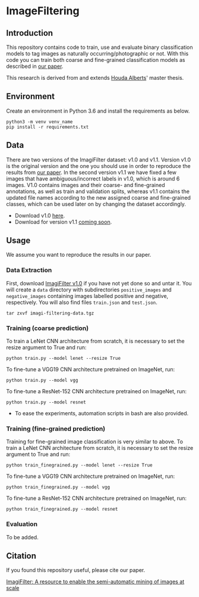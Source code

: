 # ImageFiltering

## Introduction

This repository contains code to train, use and evaluate binary classification models to tag images as naturally occurring/photographic or not.
With this code you can train both coarse and fine-grained classification models as described in [our paper](https://arxiv.org/abs/2008.09152).

This research is derived from and extends [Houda Alberts](https://github.com/houda96)' master thesis.

## Environment

Create an environment in Python 3.6 and install the requirements as below.

    python3 -m venv venv_name
    pip install -r requirements.txt

## Data

There are two versions of the ImagiFilter dataset: v1.0 and v1.1.
Version v1.0 is the original version and the one you should use in order to reproduce the results from [our paper](#).
In the second version v1.1 we have fixed a few images that have ambiguous/incorrect labels in v1.0, which is around 6 images.
V1.0 contains images and their coarse- and fine-grained annotations, as well as train and validation splits, whereas v1.1 contains the updated file names according to the new assigned coarse and fine-grained classes, which can be used later on by changing the dataset accordingly. 

- Download v1.0 [here](https://surfdrive.surf.nl/files/index.php/s/YeC4eKiFCxHoNIW).
- Download for version v1.1 [coming soon](#).

## Usage

We assume you want to reproduce the results in our paper.

### Data Extraction

First, download [ImagiFilter v1.0](https://surfdrive.surf.nl/files/index.php/s/YeC4eKiFCxHoNIW) if you have not yet done so and untar it. You will create a `data` directory with subdirectories `positive_images` and `negative_images` containing images labelled positive and negative, respectively. You will also find files `train.json` and `test.json`.

    tar zxvf imagi-filtering-data.tgz

### Training (coarse prediction)

To train a LeNet CNN architecture from scratch, it is necessary to set the resize argument to True and run:

    python train.py --model lenet --resize True

To fine-tune a VGG19 CNN architecture pretrained on ImageNet, run:

    python train.py --model vgg

To fine-tune a ResNet-152 CNN architecture pretrained on ImageNet, run:

    python train.py --model resnet

- To ease the experiments, automation scripts in bash are also provided. 

### Training (fine-grained prediction)

Training for fine-grained image classification is very similar to above. To train a LeNet CNN architecture from scratch, it is necessary to set the resize argument to True and run:

    python train_finegrained.py --model lenet --resize True

To fine-tune a VGG19 CNN architecture pretrained on ImageNet, run:

    python train_finegrained.py --model vgg

To fine-tune a ResNet-152 CNN architecture pretrained on ImageNet, run:

    python train_finegrained.py --model resnet

### Evaluation

To be added.

## Citation

If you found this repository useful, please cite our paper.

[ImagiFilter: A resource to enable the semi-automatic mining of images at scale](https://arxiv.org/abs/2008.09152)

